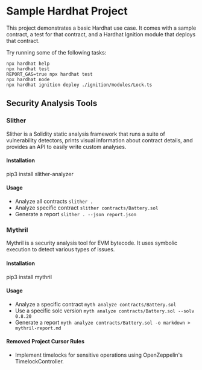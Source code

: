# Sample Hardhat Project

This project demonstrates a basic Hardhat use case. It comes with a sample contract, a test for that contract, and a Hardhat Ignition module that deploys that contract.

Try running some of the following tasks:

```shell
npx hardhat help
npx hardhat test
REPORT_GAS=true npx hardhat test
npx hardhat node
npx hardhat ignition deploy ./ignition/modules/Lock.ts
```

## Security Analysis Tools

### Slither

Slither is a Solidity static analysis framework that runs a suite of vulnerability detectors, prints visual information about contract details, and provides an API to easily write custom analyses.

#### Installation
pip3 install slither-analyzer

#### Usage
- Analyze all contracts
`slither .`
- Analyze specific contract
`slither contracts/Battery.sol`
- Generate a report
`slither . --json report.json`

### Mythril

Mythril is a security analysis tool for EVM bytecode. It uses symbolic execution to detect various types of issues.

#### Installation
pip3 install mythril

#### Usage
- Analyze a specific contract
`myth analyze contracts/Battery.sol`
- Use a specific solc version
`myth analyze contracts/Battery.sol --solv 0.8.20`
- Generate a report
`myth analyze contracts/Battery.sol -o markdown > mythril-report.md`


#### Removed Project Cursor Rules
- Implement timelocks for sensitive operations using OpenZeppelin's TimelockController.
